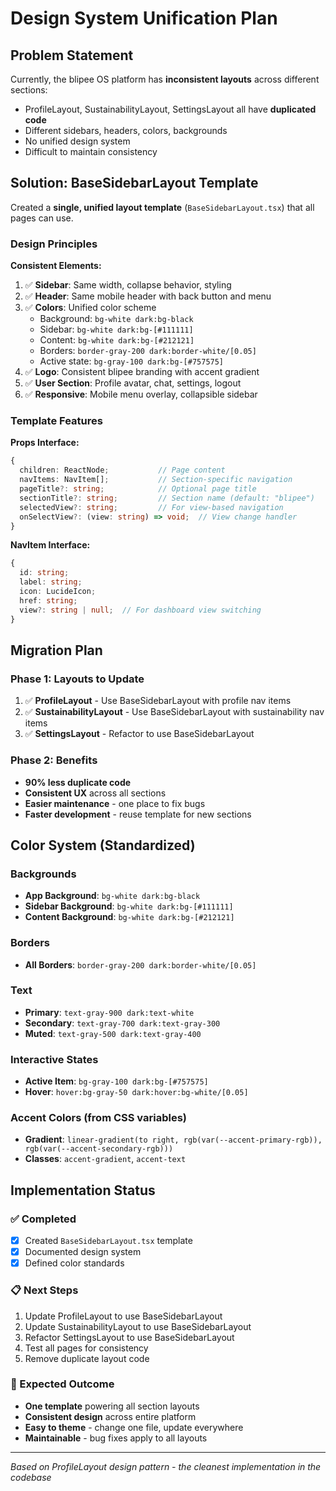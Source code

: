 # Design System Unification Plan

## Problem Statement

Currently, the blipee OS platform has **inconsistent layouts** across different sections:
- ProfileLayout, SustainabilityLayout, SettingsLayout all have **duplicated code**
- Different sidebars, headers, colors, backgrounds
- No unified design system
- Difficult to maintain consistency

## Solution: BaseSidebarLayout Template

Created a **single, unified layout template** (`BaseSidebarLayout.tsx`) that all pages can use.

### Design Principles

**Consistent Elements:**
1. ✅ **Sidebar**: Same width, collapse behavior, styling
2. ✅ **Header**: Same mobile header with back button and menu
3. ✅ **Colors**: Unified color scheme
   - Background: `bg-white dark:bg-black`
   - Sidebar: `bg-white dark:bg-[#111111]`
   - Content: `bg-white dark:bg-[#212121]`
   - Borders: `border-gray-200 dark:border-white/[0.05]`
   - Active state: `bg-gray-100 dark:bg-[#757575]`
4. ✅ **Logo**: Consistent blipee branding with accent gradient
5. ✅ **User Section**: Profile avatar, chat, settings, logout
6. ✅ **Responsive**: Mobile menu overlay, collapsible sidebar

### Template Features

**Props Interface:**
```typescript
{
  children: ReactNode;           // Page content
  navItems: NavItem[];           // Section-specific navigation
  pageTitle?: string;            // Optional page title
  sectionTitle?: string;         // Section name (default: "blipee")
  selectedView?: string;         // For view-based navigation
  onSelectView?: (view: string) => void;  // View change handler
}
```

**NavItem Interface:**
```typescript
{
  id: string;
  label: string;
  icon: LucideIcon;
  href: string;
  view?: string | null;  // For dashboard view switching
}
```

## Migration Plan

### Phase 1: Layouts to Update
1. ✅ **ProfileLayout** - Use BaseSidebarLayout with profile nav items
2. ✅ **SustainabilityLayout** - Use BaseSidebarLayout with sustainability nav items
3. ✅ **SettingsLayout** - Refactor to use BaseSidebarLayout

### Phase 2: Benefits
- **90% less duplicate code**
- **Consistent UX** across all sections
- **Easier maintenance** - one place to fix bugs
- **Faster development** - reuse template for new sections

## Color System (Standardized)

### Backgrounds
- **App Background**: `bg-white dark:bg-black`
- **Sidebar Background**: `bg-white dark:bg-[#111111]`
- **Content Background**: `bg-white dark:bg-[#212121]`

### Borders
- **All Borders**: `border-gray-200 dark:border-white/[0.05]`

### Text
- **Primary**: `text-gray-900 dark:text-white`
- **Secondary**: `text-gray-700 dark:text-gray-300`
- **Muted**: `text-gray-500 dark:text-gray-400`

### Interactive States
- **Active Item**: `bg-gray-100 dark:bg-[#757575]`
- **Hover**: `hover:bg-gray-50 dark:hover:bg-white/[0.05]`

### Accent Colors (from CSS variables)
- **Gradient**: `linear-gradient(to right, rgb(var(--accent-primary-rgb)), rgb(var(--accent-secondary-rgb)))`
- **Classes**: `accent-gradient`, `accent-text`

## Implementation Status

### ✅ Completed
- [x] Created `BaseSidebarLayout.tsx` template
- [x] Documented design system
- [x] Defined color standards

### 📋 Next Steps
1. Update ProfileLayout to use BaseSidebarLayout
2. Update SustainabilityLayout to use BaseSidebarLayout
3. Refactor SettingsLayout to use BaseSidebarLayout
4. Test all pages for consistency
5. Remove duplicate layout code

### 🎯 Expected Outcome
- **One template** powering all section layouts
- **Consistent design** across entire platform
- **Easy to theme** - change one file, update everywhere
- **Maintainable** - bug fixes apply to all layouts

---

*Based on ProfileLayout design pattern - the cleanest implementation in the codebase*
